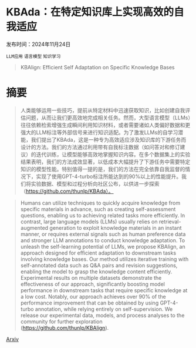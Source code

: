 # KBAda：在特定知识库上实现高效的自我适应

发布时间：2024年11月24日

`LLM应用` `语言模型` `知识学习`

> KBAlign: Efficient Self Adaptation on Specific Knowledge Bases

# 摘要

> 人类能够运用一些技巧，提前从特定材料中迅速获取知识，比如创建自我评估问题，从而让我们更高效地完成相关任务。然而，大型语言模型（LLMs）往往依赖检索增强生成瞬间利用知识材料，或者需要诸如人类偏好数据和更强大的LLM标注等外部信号来进行知识适配。为了激发LLMs的自学习潜能，我们提出了KBAda，这是一种专为高效适应涉及知识库的下游任务而设计的方法。我们的方法通过利用带有自我标注数据（如问答对和修订建议）的迭代训练，让模型能够高效地掌握知识内容。在多个数据集上的实验结果表明，我们的方法成效显著，以低成本大幅提升了下游任务中需要特定知识的模型性能。特别值得一提的是，我们的方法在完全依靠自我监督的情况下，实现了使用GPT-4-turbo标注所能达到的90%以上的性能提升。我们将实验数据、模型和过程分析向社区公布，以供进一步探索（https://github.com/thunlp/KBAda）。

> Humans can utilize techniques to quickly acquire knowledge from specific materials in advance, such as creating self-assessment questions, enabling us to achieving related tasks more efficiently. In contrast, large language models (LLMs) usually relies on retrieval-augmented generation to exploit knowledge materials in an instant manner, or requires external signals such as human preference data and stronger LLM annotations to conduct knowledge adaptation. To unleash the self-learning potential of LLMs, we propose KBAlign, an approach designed for efficient adaptation to downstream tasks involving knowledge bases. Our method utilizes iterative training with self-annotated data such as Q&A pairs and revision suggestions, enabling the model to grasp the knowledge content efficiently. Experimental results on multiple datasets demonstrate the effectiveness of our approach, significantly boosting model performance in downstream tasks that require specific knowledge at a low cost. Notably, our approach achieves over 90% of the performance improvement that can be obtained by using GPT-4-turbo annotation, while relying entirely on self-supervision. We release our experimental data, models, and process analyses to the community for further exploration (https://github.com/thunlp/KBAlign).

[Arxiv](https://arxiv.org/abs/2411.14790)